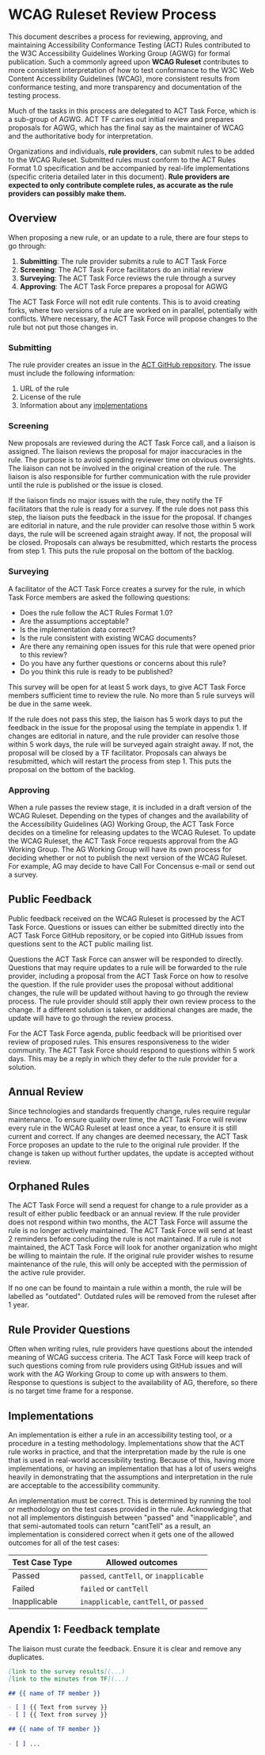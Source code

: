 # WCAG Ruleset Review Process

This document describes a process for reviewing, approving, and maintaining Accessibility Conformance Testing (ACT) Rules contributed to the W3C Accessibility Guidelines Working Group (AGWG) for formal publication. Such a commonly agreed upon **WCAG Ruleset** contributes to more consistent interpretation of how to test conformance to the W3C Web Content Accessibility Guidelines (WCAG), more consistent results from conformance testing, and more transparency and documentation of the testing process.

Much of the tasks in this process are delegated to ACT Task Force, which is a sub-group of AGWG. ACT TF carries out initial review and prepares proposals for AGWG, which has the final say as the maintainer of WCAG and the authoritative body for interpretation.

Organizations and individuals, **rule providers**, can submit rules to be added to the WCAG Ruleset. Submitted rules must conform to the ACT Rules Format 1.0 specification and be accompanied by real-life implementations (specific criteria detailed later in this document). **Rule providers are expected to only contribute complete rules, as accurate as the rule providers can possibly make them.**

## Overview

When proposing a new rule, or an update to a rule, there are four steps to go through:

1. **Submitting**: The rule provider submits a rule to ACT Task Force
2. **Screening**: The ACT Task Force facilitators do an initial review
3. **Surveying**: The ACT Task Force reviews the rule through a survey
4. **Approving**: The ACT Task Force prepares a proposal for AGWG

The ACT Task Force will not edit rule contents. This is to avoid creating forks, where two versions of a rule are worked on in parallel, potentially with conflicts. Where necessary, the ACT Task Force will propose changes to the rule but not put those changes in.

### Submitting

The rule provider creates an issue in the [ACT GitHub repository](https://github.com/w3c/wcag-act/issues). The issue must include the following information:

1. URL of the rule
2. License of the rule
3. Information about any [implementations](#implementations)

### Screening

New proposals are reviewed during the ACT Task Force call, and a liaison is assigned. The liaison reviews the proposal for major inaccuracies in the rule. The purpose is to avoid spending reviewer time on obvious oversights. The liaison can not be involved in the original creation of the rule. The liaison is also responsible for further communication with the rule provider until the rule is published or the issue is closed.

If the liaison finds no major issues with the rule, they notify the TF facilitators that the rule is ready for a survey. If the rule does not pass this step, the liaison puts the feedback in the issue for the proposal. If changes are editorial in nature, and the rule provider can resolve those within 5 work days, the rule will be screened again straight away. If not, the proposal will be closed. Proposals can always be resubmitted, which restarts the process from step 1. This puts the rule proposal on the bottom of the backlog.

### Surveying

A facilitator of the ACT Task Force creates a survey for the rule, in which Task Force members are asked the following questions:

- Does the rule follow the ACT Rules Format 1.0?
- Are the assumptions acceptable?
- Is the implementation data correct?
- Is the rule consistent with existing WCAG documents?
- Are there any remaining open issues for this rule that were opened prior to this review?
- Do you have any further questions or concerns about this rule?
- Do you think this rule is ready to be published?

This survey will be open for at least 5 work days, to give ACT Task Force members sufficient time to review the rule. No more than 5 rule surveys will be due in the same week.

If the rule does not pass this step, the liaison has 5 work days to put the feedback in the issue for the proposal using the template in appendix 1. If changes are editorial in nature, and the rule provider can resolve those within 5 work days, the rule will be surveyed again straight away. If not, the proposal will be closed by a TF facilitator. Proposals can always be resubmitted, which will restart the process from step 1. This puts the proposal on the bottom of the backlog.

### Approving

When a rule passes the review stage, it is included in a draft version of the WCAG Ruleset. Depending on the types of changes and the availability of the Accessibility Guidelines (AG) Working Group, the ACT Task Force decides on a timeline for releasing updates to the WCAG Ruleset. To update the WCAG Ruleset, the ACT Task Force requests approval from the AG Working Group. The AG Working Group will have its own process for deciding whether or not to publish the next version of the WCAG Ruleset. For example, AG may decide to have Call For Concensus e-mail or send out a survey.

## Public Feedback

Public feedback received on the WCAG Ruleset is processed by the ACT Task Force. Questions or issues can either be submitted directly into the ACT Task Force GitHub repository, or be copied into GitHub issues from questions sent to the ACT public mailing list.

Questions the ACT Task Force can answer will be responded to directly. Questions that may require updates to a rule will be forwarded to the rule provider, including a proposal from the ACT Task Force on how to resolve the question. If the rule provider uses the proposal without additional changes, the rule will be updated without having to go through the review process. The rule provider should still apply their own review process to the change. If a different solution is taken, or additional changes are made, the update will have to go through the review process.

For the ACT Task Force agenda, public feedback will be prioritised over review of proposed rules. This ensures responsiveness to the wider community. The ACT Task Force should respond to questions within 5 work days. This may be a reply in which they defer to the rule provider for a solution.

## Annual Review

Since technologies and standards frequently change, rules require regular maintenance. To ensure quality over time, the ACT Task Force will review every rule in the WCAG Ruleset at least once a year, to ensure it is still current and correct. If any changes are deemed necessary, the ACT Task Force proposes an update to the rule to the original rule provider. If the change is taken up without further updates, the update is accepted without review.

## Orphaned Rules

The ACT Task Force will send a request for change to a rule provider as a result of either public feedback or an annual review. If the rule provider does not respond within two months, the ACT Task Force will assume the rule is no longer actively maintained. The ACT Task Force will send at least 2 reminders before concluding the rule is not maintained. If a rule is not maintained, the ACT Task Force will look for another organization who might be willing to maintain the rule. If the original rule provider wishes to resume maintenance of the rule, this will only be accepted with the permission of the active rule provider.

If no one can be found to maintain a rule within a month, the rule will be labelled as "outdated". Outdated rules will be removed from the ruleset after 1 year.

## Rule Provider Questions

Often when writing rules, rule providers have questions about the intended meaning of WCAG success criteria. The ACT Task Force will keep track of such questions coming from rule providers using GitHub issues and will work with the AG Working Group to come up with answers to them. Response to questions is subject to the availability of AG, therefore, so there is no target time frame for a response.

## Implementations

An implementation is either a rule in an accessibility testing tool, or a procedure in a testing methodology. Implementations show that the ACT rule works in practice, and that the interpretation made by the rule is one that is used in real-world accessibility testing. Because of this, having more implementations, or having an implementation that has a lot of users weighs heavily in demonstrating that the assumptions and interpretation in the rule are acceptable to the accessibility community.

An implementation must be correct. This is determined by running the tool or methodology on the test cases provided in the rule. Acknowledging that not all implementors distinguish between "passed" and "inapplicable", and that semi-automated tools can return "cantTell" as a result, an implementation is considered correct when it gets one of the allowed outcomes for all of the test cases:

| Test Case Type | Allowed outcomes                        |
| -------------- | --------------------------------------- |
| Passed         | `passed`, `cantTell`, or `inapplicable` |
| Failed         | `failed` or `cantTell`                  |
| Inapplicable   | `inapplicable`, `cantTell`, or `passed` |

## Apendix 1: Feedback template

The liaison must curate the feedback. Ensure it is clear and remove any duplicates.

```md
[link to the survey results](...)
[link to the minutes from TF](...)

## {{ name of TF member }}

- [ ] {{ Text from survey }}
- [ ] {{ Text from survey }}

## {{ name of TF member }}
 
- [ ] ...
```
